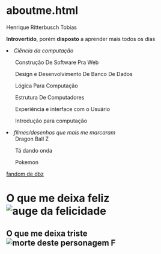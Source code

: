 # aboutme.html
<!DOCTYPE html>
<head>Henrique Ritterbusch Tobias</head>
<body>
  <p> <strong> Introvertido</strong>, porém <strong>disposto</strong> a aprender mais todos os dias</p>
<li> <em> Ciência da computação </li> </em>                                          
<ul>Construção De Software Pra Web</ul>
<ul>Design e Desenvolvimento De Banco De Dados</ul>
  <ul>Lógica Para Computação</ul>
  <ul>Estrutura De Computadores</ul>
  <ul>Experiência e interface com o Usuário </ul>
  <ul>Introdução para computação</ul>
  <li> <em>filmes/desenhos que mais me marcaram  </em>
  <ul> Dragon Ball Z</ul>
  <ul> Tá dando onda</ul>
  <ul> Pokemon </ul>
  <a href="https://dragonball.fandom.com/pt-br/wiki/Dragon_Ball_Z"> fandom de dbz </a>
 <h1> O que me deixa feliz <img src="coquinha gelada.png" title="auge da felicidade"/> </h1>
 <h2> O que me deixa triste <img src="press F.png" title="morte deste personagem F"/> </h2>
